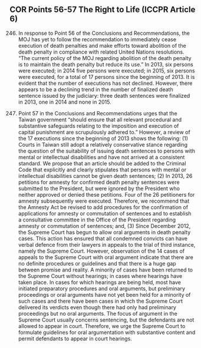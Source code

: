 ## COR Points 56-57 The Right to Life (ICCPR Article 6)

<ol start="246">
  <li><p>In response to Point 56 of the Conclusions and Recommendations, the MOJ has yet to follow the recommendation to immediately cease execution of death penalties and make efforts toward abolition of the death penalty in compliance with related United Nations resolutions. “The current policy of the MOJ regarding abolition of the death penalty is to maintain the death penalty but reduce its use.” In 2013, six persons were executed; in 2014 five persons were executed; in 2015, six persons were executed, for a total of 17 persons since the beginning of 2013. It is evident that the number of executions has not declined. However, there appears to be a declining trend in the number of finalized death sentence issued by the judiciary: three death sentences were finalized in 2013, one in 2014 and none in 2015.</p></li>

  <li><p>Point 57 in the Conclusions and Recommendations urges that the Taiwan government “should ensure that all relevant procedural and substantive safeguards relating to the imposition and execution of capital punishment are scrupulously adhered to.” However, a review of the 17 executions since the beginning of 2013 shows the following: (1) Courts in Taiwan still adopt a relatively conservative stance regarding the question of the suitability of issuing death sentences to persons with mental or intellectual disabilities and have not arrived at a consistent standard. We propose that an article should be added to the Criminal Code that explicitly and clearly stipulates that persons with mental or intellectual disabilities cannot be given death sentences; (2) In 2013, 26 petitions for amnesty for confirmed death penalty sentences were submitted to the President, but were ignored by the President who neither approved or denied these petitions. Four of the 26 petitioners for amnesty subsequently were executed. Therefore, we recommend that the Amnesty Act be revised to add procedures for the confirmation of applications for amnesty or commutation of sentences and to establish a consultative committee in the Office of the President regarding amnesty or commutation of sentences; and, (3) Since December 2012, the Supreme Court has begun to allow oral arguments in death penalty cases. This action has ensured that all condemned convicts can have verbal defence from their lawyers in appeals to the trial of third instance, namely the Supreme Court. However, observation of the 14 cases of appeals to the Supreme Court with oral argument indicate that there are no definite procedures or guidelines and that there is a huge gap between promise and reality. A minority of cases have been returned to the Supreme Court without hearings; in cases where hearings have taken place. In cases for which hearings are being held, most have initiated preparatory procedures and oral arguments, but preliminary proceedings or oral arguments have not yet been held for a minority of such cases and there have been cases in which the Supreme Court delivered its verdicts even though there had only had preliminary proceedings but no oral arguments. The focus of argument in the Supreme Court usually concerns sentencing, but the defendants are not allowed to appear in court. Therefore, we urge the Supreme Court to formulate guidelines for oral argumentation with substantive content and permit defendants to appear in court hearings.</p></li>
</ol>
